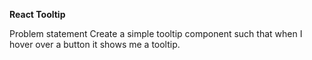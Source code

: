 **React Tooltip**

Problem statement
Create a simple tooltip component such that when I hover over a button it shows me a tooltip.
